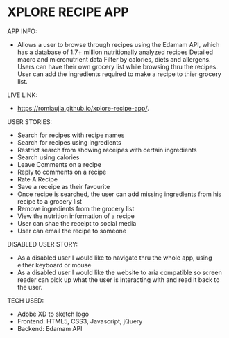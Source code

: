 # XPLORE RECIPE APP
APP INFO:
- Allows a user to browse through recipes using the Edamam API, which has a database of 1.7+ million nutritionally analyzed recipes Detailed macro and micronutrient data Filter by calories, diets and allergens. Users can have their own grocery list while browsing thru the recipes. User can add the ingredients required to make a recipe to thier grocery list. 

LIVE LINK:
- https://romiaujla.github.io/xplore-recipe-app/.

USER STORIES:
- Search for recipes with recipe names
- Search for recipes using ingredients
- Restrict search from showing receipes with certain ingredients
- Search using calories
- Leave Comments on a recipe
- Reply to comments on a recipe
- Rate A Recipe
- Save a receipe as their favourite
- Once recipe is searched, the user can add missing ingredients from his recipe to a grocery list
- Remove ingredients from the grocery list
- View the nutrition information of a recipe
- User can shae the receipt to social media
- User can email the recipe to someone

DISABLED USER STORY:
- As a disabled user I would like to navigate thru the whole app, using either keyboard or mouse
- As a disabled user I would like the website to aria compatible so screen reader can pick up what the user is interacting with and read it back to the user.  

TECH USED:
- Adobe XD to sketch logo
- Frontend: HTML5, CSS3, Javascript, jQuery
- Backend: Edamam API

